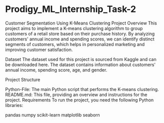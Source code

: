 # Prodigy_ML_Internship_Task-2

Customer Segmentation Using K-Means Clustering
Project Overview
This project aims to implement a K-means clustering algorithm to group customers of a retail store based on their purchase history. By analyzing customers' annual income and spending scores, we can identify distinct segments of customers, which helps in personalized marketing and improving customer satisfaction.

Dataset
The dataset used for this project is sourced from Kaggle and can be downloaded here. The dataset contains information about customers' annual income, spending score, age, and gender.

Project Structure

Python-File: The main Python script that performs the K-means clustering.
README.md: This file, providing an overview and instructions for the project.
Requirements
To run the project, you need the following Python libraries:

pandas
numpy
scikit-learn
matplotlib
seaborn
